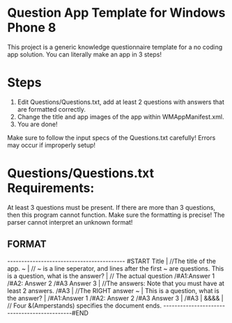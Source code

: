 Question App Template for Windows Phone 8
======================

This project is a generic knowledge questionnaire template for a no coding app solution. You can literally make an
app in 3 steps!

Steps
=====================
1. Edit Questions/Questions.txt, add at least 2 questions with answers that are formatted correctly.
2. Change the title and app images of the app within WMAppManifest.xml.
3. You are done!

Make sure to follow the input specs of the Questions.txt carefully! Errors may occur if improperly setup!

Questions/Questions.txt Requirements:
======================================
At least 3 questions must be present. If there are more than 3 questions, then this program cannot function.
Make sure the formatting is precise! The parser cannot interpret an unknown format!

FORMAT
------
------------------------------------------ #START
Title                                           | //The title of the app.
~                                               | // ~ is a line seperator, and lines after the first ~ are questions.
This is a question, what is the answer?         | // The actual question
/#A1:Answer 1 /#A2: Answer 2 /#A3 Answer 3         | //The answers: Note that you must have at least 2 answers.
/#A3                                             | //The RIGHT answer
~                                               |
This is a question, what is the answer?         |
/#A1:Answer 1 /#A2: Answer 2 /#A3 Answer 3         |
/#A3  											|
&&&&                                            | // Four &(Amperstands) specifies the document ends.
---------------------------------------------#END
